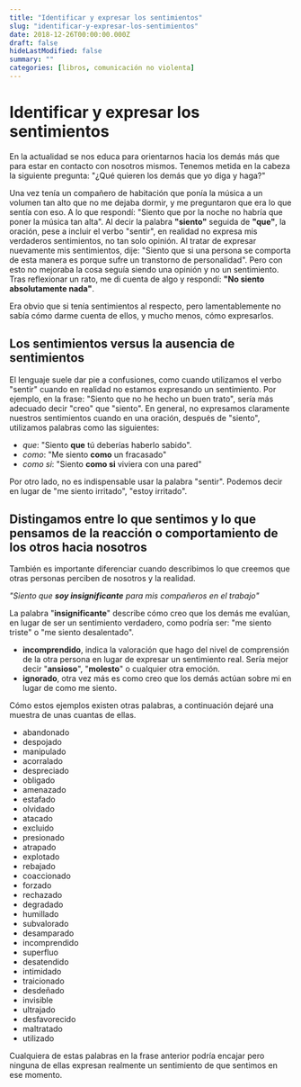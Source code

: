 ```yaml
---
title: "Identificar y expresar los sentimientos"
slug: "identificar-y-expresar-los-sentimientos"
date: 2018-12-26T00:00:00.000Z
draft: false
hideLastModified: false
summary: ""
categories: [libros, comunicación no violenta]
---
```


Identificar y expresar los sentimientos
================================================================================

  En la actualidad se nos educa para orientarnos hacia los demás más que para
  estar en contacto con nosotros mismos. Tenemos metida en la cabeza la
  siguiente pregunta: "¿Qué quieren los demás que yo diga y haga?"

  Una vez tenía un compañero de habitación que ponía la música a un volumen tan
  alto que no me dejaba dormir, y me preguntaron que era lo que sentía con eso.
  A lo que respondí: "Siento que por la noche no habría que poner la música tan
  alta". Al decir la palabra __"siento"__ seguida de __"que"__, la oración, pese
  a incluir el verbo "sentir", en realidad no expresa mis verdaderos
  sentimientos, no tan solo opinión. Al tratar de expresar nuevamente mis
  sentimientos, dije: "Siento que si una persona se comporta de esta manera es
  porque sufre un transtorno de personalidad". Pero con esto no mejoraba la
  cosa seguía siendo una opinión y no un sentimiento. Tras reflexionar un rato,
  me di cuenta de algo y respondí: __"No siento absolutamente nada"__.

  Era obvio que si tenía sentimientos al respecto, pero lamentablemente no sabía
  cómo darme cuenta de ellos, y mucho menos, cómo expresarlos.

Los sentimientos versus la ausencia de sentimientos
--------------------------------------------------------------------------------

  El lenguaje suele dar pie a confusiones, como cuando utilizamos el verbo
  "sentir" cuando en realidad no estamos expresando un sentimiento. Por ejemplo,
  en la frase: "Siento que no he hecho un buen trato", sería más adecuado decir
  "creo" que "siento". En general, no expresamos claramente nuestros
  sentimientos cuando en una oración, después de "siento", utilizamos palabras
  como las siguientes:

  - *que*: "Siento __que__ tú deberías haberlo sabido".
  - *como*: "Me siento __como__ un fracasado"
  - *como si*: "Siento __como si__ viviera con una pared"

  Por otro lado, no es indispensable usar la palabra "sentir". Podemos decir en
  lugar de "me siento irritado", "estoy irritado".

Distingamos entre lo que sentimos y lo que pensamos de la reacción o
comportamiento de los otros hacia nosotros
--------------------------------------------------------------------------------

  También es importante diferenciar cuando describimos lo que creemos que otras
  personas perciben de nosotros y la realidad.

  *"Siento que __soy insignificante__ para mis compañeros en el trabajo"*

  La palabra "__insignificante__" describe cómo creo que los demás me evalúan,
  en lugar de ser un sentimiento verdadero, como podría ser: "me siento triste"
  o "me siento desalentado".

  - __incomprendido__, indica la valoración que hago del nivel de comprensión de
  la otra persona en lugar de expresar un sentimiento real. Sería mejor decir
  "__ansioso__", "__molesto__" o cualquier otra emoción.
  - __ignorado__, otra vez más es como creo que los demás actúan sobre mi en
  lugar de como me siento.

  Cómo estos ejemplos existen otras palabras, a continuación dejaré una muestra
  de unas cuantas de ellas.

  - abandonado
  - despojado
  - manipulado
  - acorralado
  - despreciado
  - obligado
  - amenazado
  - estafado
  - olvidado
  - atacado
  - excluido
  - presionado
  - atrapado
  - explotado
  - rebajado
  - coaccionado
  - forzado
  - rechazado
  - degradado
  - humillado
  - subvalorado
  - desamparado
  - incomprendido
  - superfluo
  - desatendido
  - intimidado
  - traicionado
  - desdeñado
  - invisible
  - ultrajado
  - desfavorecido
  - maltratado
  - utilizado

  Cualquiera de estas palabras en la frase anterior podría encajar pero ninguna
  de ellas expresan realmente un sentimiento de que sentimos en ese momento.

